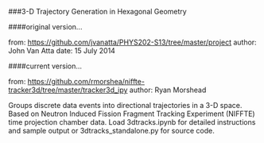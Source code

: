 ###3-D Trajectory Generation in Hexagonal Geometry

####original version...

from: https://github.com/jvanatta/PHYS202-S13/tree/master/project
author: John Van Atta
date: 15 July 2014

####current version...

from: https://github.com/rmorshea/niffte-tracker3d/tree/master/tracker3d_ipy
author: Ryan Morshead

Groups discrete data events into directional trajectories in a 3-D space. Based on Neutron Induced Fission Fragment Tracking Experiment (NIFFTE) time projection chamber data. Load 3dtracks.ipynb for detailed instructions and sample output or 3dtracks_standalone.py for source code.